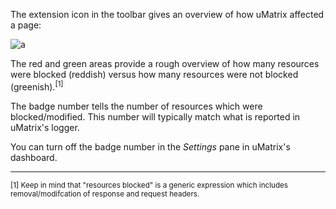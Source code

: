 The extension icon in the toolbar gives an overview of how uMatrix affected a page:

![a](https://user-images.githubusercontent.com/585534/37707788-bbb0ff66-2cda-11e8-9b1d-f366a26d9b68.png)

The red and green areas provide a rough overview of how many resources were blocked (reddish) versus how many resources were not blocked (greenish).<sup>[1]</sup>

The badge number tells the number of resources which were blocked/modified. This number will typically match what is reported in uMatrix's logger.

You can turn off the badge number in the _Settings_ pane in uMatrix's dashboard.

***

<sub>[1] Keep in mind that "resources blocked" is a generic expression which includes removal/modifcation of response and request headers.</sub>